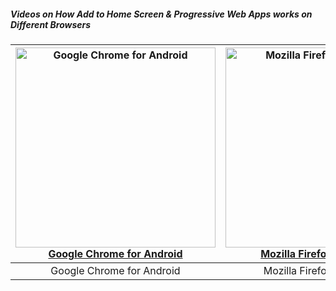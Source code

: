 ##### Videos on How Add to Home Screen & Progressive Web Apps works on Different Browsers

|<a href="https://www.youtube.com/watch?v=n3TjhNblvqs"><img src="http://i3.ytimg.com/vi/n3TjhNblvqs/maxresdefault.jpg" alt="Google Chrome for Android" width="320px" heith="180px"/> </br>Google Chrome for Android</a>| <a href="https://www.youtube.com/watch?v=9v4RwahRQFU"><img src="http://i3.ytimg.com/vi/9v4RwahRQFU/maxresdefault.jpg" alt="Mozilla Firefox for Android" width="320px" heith="180px"/> </br>Mozilla Firefox for Android</a> | <a href="https://www.youtube.com/watch?v=V8-AdKxm134"><img src="http://i3.ytimg.com/vi/V8-AdKxm134/maxresdefault.jpg" alt="Microsoft Edge for Android" width="320px" heith="180px" > </br>Microsoft Edge for Android</a> | <a href="https://www.youtube.com/watch?v=Sbhgb6_QKfQ"><img src="http://i3.ytimg.com/vi/Sbhgb6_QKfQ/maxresdefault.jpg" alt="Samung Internet for Android" width="320px" heith="180px"/> </br>Samung Internet for Android</a> |
| :---------: | :---------: | :---------: | :---------: |
|Google Chrome for Android|Mozilla Firefox for Android|Microsoft Edge for Android|Samung Internet for Android|
</br>
